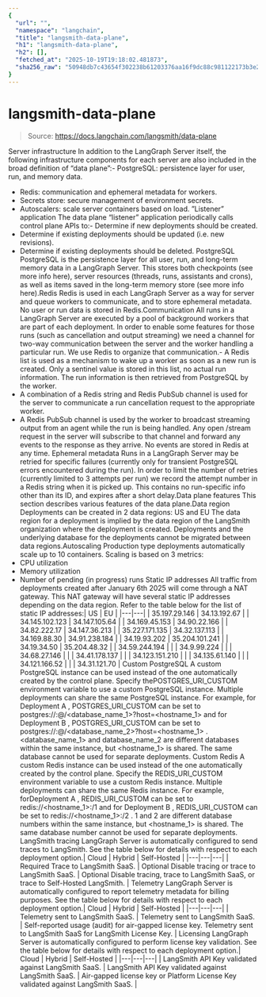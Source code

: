 ```yaml
---
{
  "url": "",
  "namespace": "langchain",
  "title": "langsmith-data-plane",
  "h1": "langsmith-data-plane",
  "h2": [],
  "fetched_at": "2025-10-19T19:18:02.481873",
  "sha256_raw": "50948db7c43654f302238b61203376aa16f9dc88c981122173b3e2cba71f84bf"
}
---
```


# langsmith-data-plane

> Source: https://docs.langchain.com/langsmith/data-plane

Server infrastructure
In addition to the LangGraph Server itself, the following infrastructure components for each server are also included in the broad definition of “data plane”:- PostgreSQL: persistence layer for user, run, and memory data.
- Redis: communication and ephemeral metadata for workers.
- Secrets store: secure management of environment secrets.
- Autoscalers: scale server containers based on load.
”Listener” application
The data plane “listener” application periodically calls control plane APIs to:- Determine if new deployments should be created.
- Determine if existing deployments should be updated (i.e. new revisions).
- Determine if existing deployments should be deleted.
PostgreSQL
PostgreSQL is the persistence layer for all user, run, and long-term memory data in a LangGraph Server. This stores both checkpoints (see more info here), server resources (threads, runs, assistants and crons), as well as items saved in the long-term memory store (see more info here).Redis
Redis is used in each LangGraph Server as a way for server and queue workers to communicate, and to store ephemeral metadata. No user or run data is stored in Redis.Communication
All runs in a LangGraph Server are executed by a pool of background workers that are part of each deployment. In order to enable some features for those runs (such as cancellation and output streaming) we need a channel for two-way communication between the server and the worker handling a particular run. We use Redis to organize that communication.- A Redis list is used as a mechanism to wake up a worker as soon as a new run is created. Only a sentinel value is stored in this list, no actual run information. The run information is then retrieved from PostgreSQL by the worker.
- A combination of a Redis string and Redis PubSub channel is used for the server to communicate a run cancellation request to the appropriate worker.
- A Redis PubSub channel is used by the worker to broadcast streaming output from an agent while the run is being handled. Any open
/stream
request in the server will subscribe to that channel and forward any events to the response as they arrive. No events are stored in Redis at any time.
Ephemeral metadata
Runs in a LangGraph Server may be retried for specific failures (currently only for transient PostgreSQL errors encountered during the run). In order to limit the number of retries (currently limited to 3 attempts per run) we record the attempt number in a Redis string when it is picked up. This contains no run-specific info other than its ID, and expires after a short delay.Data plane features
This section describes various features of the data plane.Data region
Deployments can be created in 2 data regions: US and EU The data region for a deployment is implied by the data region of the LangSmith organization where the deployment is created. Deployments and the underlying database for the deployments cannot be migrated between data regions.Autoscaling
Production
type deployments automatically scale up to 10 containers. Scaling is based on 3 metrics:
- CPU utilization
- Memory utilization
- Number of pending (in progress) runs
Static IP addresses
All traffic from deployments created after January 6th 2025 will come through a NAT gateway. This NAT gateway will have several static IP addresses depending on the data region. Refer to the table below for the list of static IP addresses:| US | EU |
|---|---|
| 35.197.29.146 | 34.13.192.67 |
| 34.145.102.123 | 34.147.105.64 |
| 34.169.45.153 | 34.90.22.166 |
| 34.82.222.17 | 34.147.36.213 |
| 35.227.171.135 | 34.32.137.113 |
| 34.169.88.30 | 34.91.238.184 |
| 34.19.93.202 | 35.204.101.241 |
| 34.19.34.50 | 35.204.48.32 |
| 34.59.244.194 | |
| 34.9.99.224 | |
| 34.68.27.146 | |
| 34.41.178.137 | |
| 34.123.151.210 | |
| 34.135.61.140 | |
| 34.121.166.52 | |
| 34.31.121.70 |
Custom PostgreSQL
A custom PostgreSQL instance can be used instead of the one automatically created by the control plane. Specify thePOSTGRES_URI_CUSTOM
environment variable to use a custom PostgreSQL instance.
Multiple deployments can share the same PostgreSQL instance. For example, for Deployment A
, POSTGRES_URI_CUSTOM
can be set to postgres://<user>:<password>@/<database_name_1>?host=<hostname_1>
and for Deployment B
, POSTGRES_URI_CUSTOM
can be set to postgres://<user>:<password>@/<database_name_2>?host=<hostname_1>
. <database_name_1>
and database_name_2
are different databases within the same instance, but <hostname_1>
is shared. The same database cannot be used for separate deployments.
Custom Redis
A custom Redis instance can be used instead of the one automatically created by the control plane. Specify the REDIS_URI_CUSTOM environment variable to use a custom Redis instance. Multiple deployments can share the same Redis instance. For example, forDeployment A
, REDIS_URI_CUSTOM
can be set to redis://<hostname_1>:<port>/1
and for Deployment B
, REDIS_URI_CUSTOM
can be set to redis://<hostname_1>:<port>/2
. 1
and 2
are different database numbers within the same instance, but <hostname_1>
is shared. The same database number cannot be used for separate deployments.
LangSmith tracing
LangGraph Server is automatically configured to send traces to LangSmith. See the table below for details with respect to each deployment option.| Cloud | Hybrid | Self-Hosted |
|---|---|---|
| Required Trace to LangSmith SaaS. | Optional Disable tracing or trace to LangSmith SaaS. | Optional Disable tracing, trace to LangSmith SaaS, or trace to Self-Hosted LangSmith. |
Telemetry
LangGraph Server is automatically configured to report telemetry metadata for billing purposes. See the table below for details with respect to each deployment option.| Cloud | Hybrid | Self-Hosted |
|---|---|---|
| Telemetry sent to LangSmith SaaS. | Telemetry sent to LangSmith SaaS. | Self-reported usage (audit) for air-gapped license key. Telemetry sent to LangSmith SaaS for LangSmith License Key. |
Licensing
LangGraph Server is automatically configured to perform license key validation. See the table below for details with respect to each deployment option.| Cloud | Hybrid | Self-Hosted |
|---|---|---|
| LangSmith API Key validated against LangSmith SaaS. | LangSmith API Key validated against LangSmith SaaS. | Air-gapped license key or Platform License Key validated against LangSmith SaaS. |